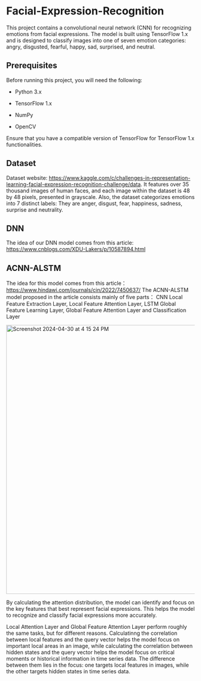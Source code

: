 # Facial-Expression-Recognition
This project contains a convolutional neural network (CNN) for recognizing emotions from facial expressions. The model is built using TensorFlow 1.x and is designed to classify images into one of seven emotion categories: angry, disgusted, fearful, happy, sad, surprised, and neutral.
## Prerequisites
Before running this project, you will need the following:

- Python 3.x

- TensorFlow 1.x

- NumPy

- OpenCV

Ensure that you have a compatible version of TensorFlow for TensorFlow 1.x functionalities.
## Dataset
Dataset website: https://www.kaggle.com/c/challenges-in-representation-learning-facial-expression-recognition-challenge/data.
It features over 35 thousand images of human faces, and each image within the dataset is 48 by 48 pixels, presented in grayscale. Also, the dataset categorizes emotions into 7 distinct labels: They are anger, disgust, fear, happiness, sadness, surprise and neutrality. 
## DNN
The idea of our DNN model comes from this article: https://www.cnblogs.com/XDU-Lakers/p/10587894.html



## ACNN-ALSTM
The idea for this model comes from this article： https://www.hindawi.com/journals/cin/2022/7450637/
The ACNN-ALSTM model proposed in the article consists mainly of five parts：
CNN Local Feature Extraction Layer, Local Feature Attention Layer, LSTM Global Feature Learning Layer, Global Feature Attention Layer and Classification Layer

<img width="718" alt="Screenshot 2024-04-30 at 4 15 24 PM" src="https://github.com/Chengxin-Wu/Facial-Expression-Recognition/assets/112346517/cab365cd-ec45-4dc2-9aff-3dc702696428">


By calculating the attention distribution, the model can identify and focus on the key
features that best represent facial expressions. This helps the model to recognize and
classify facial expressions more accurately.

Local Attention Layer and Global Feature Attention Layer perform roughly the same tasks, but for different reasons. Calculatinng the correlation between local features and the query vector helps the model focus on important local areas in an image, while calculating the correlation between hidden states and the query vector helps the model focus on critical moments or historical information in time series data. The difference between them lies in the focus: one targets local features in images, while the other targets hidden states in time series data.

